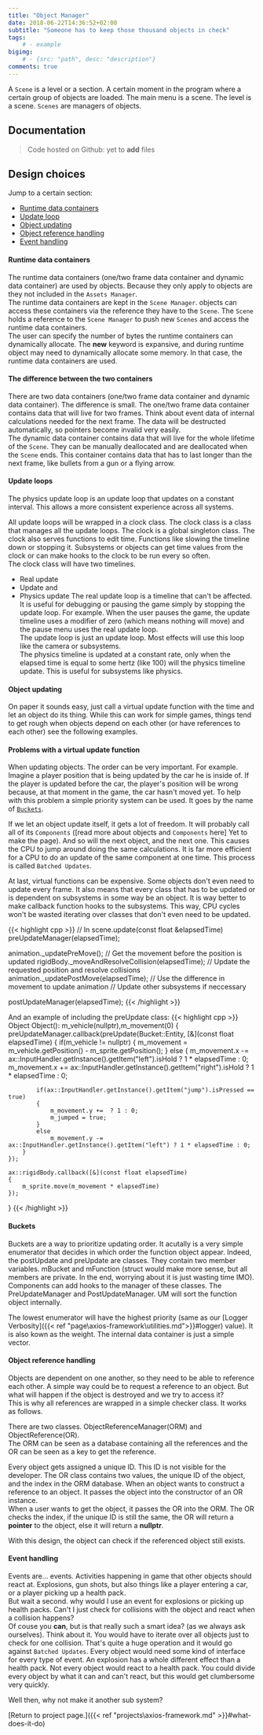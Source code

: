 ```yaml
---
title: "Object Manager"
date: 2018-06-22T14:36:52+02:00
subtitle: "Someone has to keep those thousand objects in check"
tags: 
    # - example
bigimg: 
    # - {src: "path", desc: "description"}
comments: true
---
```

A `Scene` is a level or a section. A certain moment in the program where a certain group of objects are loaded. The main menu is a scene. The level is a scene. `Scenes` are managers of objects.
<!--more-->
 
## Documentation
<!-- > Github files: [Header](https://github.com/antjowie/Axios-framework/blob/master/include/Axios/SceneManager.h) and [Source](https://github.com/antjowie/Axios-framework/blob/master/src/Axios/SceneManager.cpp) -->
> Code hosted on Github: yet to **add** files

## Design choices
Jump to a certain section:

- [Runtime data containers](#runtime-data-containers)
- [Update loop](#update-loops)
- [Object updating](#object-updating)
- [Object reference handling](#object-reference-handling)
- [Event handling](#event-handling)

#### Runtime data containers
The runtime data containers (one/two frame data container and dynamic data container) are used by objects. Because they only apply to objects are they not included in the `Assets Manager`.  
The runtime data containers are kept in the `Scene Manager`. objects can access these containers via the reference they have to the `Scene`. The `Scene` holds a reference to the `Scene Manager` to push new `Scenes` and access the runtime data containers.  
The user can specify the number of bytes the runtime containers can dynamically allocate. The **new** keyword is expansive, and during runtime object may need to dynamically allocate some memory. In that case, the runtime data containers are used. 

#### The difference between the two containers
There are two data containers (one/two frame data container and dynamic data container). The difference is small. The one/two frame data container contains data that will live for two frames. Think about event data of internal calculations needed for the next frame. The data will be destructed automatically, so pointers become invalid very easily.  
The dynamic data container contains data that will live for the whole lifetime of the `Scene`. They can be manually deallocated and are deallocated when the `Scene` ends. This container contains data that has to last longer than the next frame, like bullets from a gun or a flying arrow.  

#### Update loops
The physics update loop is an update loop that updates on a constant interval. This allows a more consistent experience across all systems.

All update loops will be wrapped in a clock class. The clock class is a class that manages all the update loops. The clock is a global singleton class. The clock also serves functions to edit time. Functions like slowing the timeline down or stopping it. Subsystems or objects can get time values from the clock or can make hooks to the clock to be run every so often.  
The clock class will have two timelines.
- Real update
- Update and
- Physics update
The real update loop is a timeline that can't be affected. It is useful for debugging or pausing the game simply by stopping the update loop. For example. When the user pauses the game, the update timeline uses a modifier of zero (which means nothing will move) and the pause menu uses the real update loop.  
The update loop is just an update loop. Most effects will use this loop like the camera or subsystems.  
The physics timeline is updated at a constant rate, only when the elapsed time is equal to some hertz (like 100) will the physics timeline update. This is useful for subsystems like physics.

#### Object updating
On paper it sounds easy, just call a virtual update function with the time and let an object do its thing. While this can work for simple games, things tend to get rough when objects depend on each other (or have references to each other) see the following examples.  

#### Problems with a virtual update function
When updating objects. The order can be very important. For example. Imagine a player position that is being updated by the car he is inside of. If the player is updated before the car, the player's position will be wrong because, at that moment in the game, the car hasn't moved yet. To help with this problem a simple priority system can be used. It goes by the name of [`Buckets`](#buckets).

If we let an object update itself, it gets a lot of freedom. It will probably call all of its `Components` ([read more about objects and `Components` here] Yet to make the page). And so will the next object, and the next one. This causes the CPU to jump around doing the same calculations. It is far more efficient for a CPU to do an update of the same component at one time. This process is called `Batched Updates`.

At last, virtual functions can be expensive. Some objects don't even need to update every frame. It also means that every class that has to be updated or is dependent on subsystems in some way be an object. It is way better to make callback function hooks to the subsystems. This way, CPU cycles won't be wasted iterating over classes that don't even need to be updated.

{{< highlight cpp >}}
// In scene.update(const float &elapsedTime)
preUpdateManager(elapsedTime);

animation._updatePreMove(); // Get the movement before the position is updated
rigidBody._moveAndResolveCollision(elapsedTime); // Update the requested position and resolve collisions 
animation._updatePostMove(elapsedTime); // Use the difference in movement to update animation
// Update other subsystems if neccessary

postUpdateManager(elapsedTime);
{{< /highlight >}}

And an example of including the preUpdate class:
{{< highlight cpp >}}
Object Object():
    m_vehicle(nullptr),m_movement(0)
{
    preUpdateManager.callback(preUpdate(Bucket::Entity, [&](const float elapsedTime)
    {
        if(m_vehicle != nullptr)
        {
            m_movement = m_vehicle.getPosition() - m_sprite.getPosition();
        }
        else
        {
            m_movement.x -= ax::InputHandler.getInstance().getItem("left").isHold ? 1 * elapsedTime : 0;
            m_movement.x += ax::InputHandler.getInstance().getItem("right").isHold ? 1 * elapsedTime : 0;
            
            if(ax::InputHandler.getInstance().getItem("jump").isPressed == true)
            {
                m_movement.y +=  ? 1 : 0;
                m_jumped = true;
            }
            else
                m_movement.y -= ax::InputHandler.getInstance().getItem("left") ? 1 * elapsedTime : 0;
        }
    });

    ax::rigidBody.callback([&](const float elapsedTime)
    {
        m_sprite.move(m_movement * elapsedTime)
    });
}
{{< /highlight >}}

#### Buckets
Buckets are a way to prioritize updating order. It acutally is a very simple enumerator that decides in which order the function object appear. Indeed, the postUpdate and preUpdate are classes. They contain two member variables. mBucket and mFunction (struct would make more sense, but all members are private. In the end, worrying about it is just wasting time IMO). Components can add hooks to the manager of these classes. The PreUpdateManager and PostUpdateManager. UM will sort the function object internally.

The lowest enumerator will have the highest priority (same as our [Logger Verbosity]({{< ref "page\axios-framework\utilities.md">}}#logger) value). It is also kown as the weight. The internal data container is just a simple vector.

#### Object reference handling
Objects are dependent on one another, so they need to be able to reference each other. A simple way could be to request a reference to an object. But what will happen if the object is destroyed and we try to access it?  
This is why all references are wrapped in a simple checker class. It works as follows. 

There are two classes. ObjectReferenceManager(ORM) and ObjectReference(OR).  
The ORM can be seen as a database containing all the references and the OR can be seen as a key to get the reference.  

Every object gets assigned a unique ID. This ID is not visible for the developer. The OR class contains two values, the unique ID of the object, and the index in the ORM database. When an object wants to construct a reference to an object. It passes the object into the constructor of an OR instance.  
When a user wants to get the object, it passes the OR into the ORM. The OR checks the index, if the unique ID is still the same, the OR will return a **pointer** to the object, else it will return a **nullptr**.

With this design, the object can check if the referenced object still exists. 

#### Event handling
Events are... events. Activities happening in game that other objects should react at. Explosions, gun shots, but also things like a player entering a car, or a player picking up a health pack.  
But wait a second. why would I use an event for explosions or picking up health packs. Can't I just check for collisions with the object and react when a collision happens?  
Of couse you **can**, but is that really such a smart idea? (as we always ask ourselves). Think about it. You would have to iterate over all objects just to check for one collision. That's quite a huge operation and it would go against `Batched Updates`. Every object would need some kind of interface for every type of event. An explosion has a whole different effect than a health pack. Not every object would react to a health pack. You could divide every object by what it can and can't react, but this would get clumbersome very quickly.

Well then, why not make it another sub system? 

[Return to project page.]({{< ref "projects\axios-framework.md" >}}#what-does-it-do)